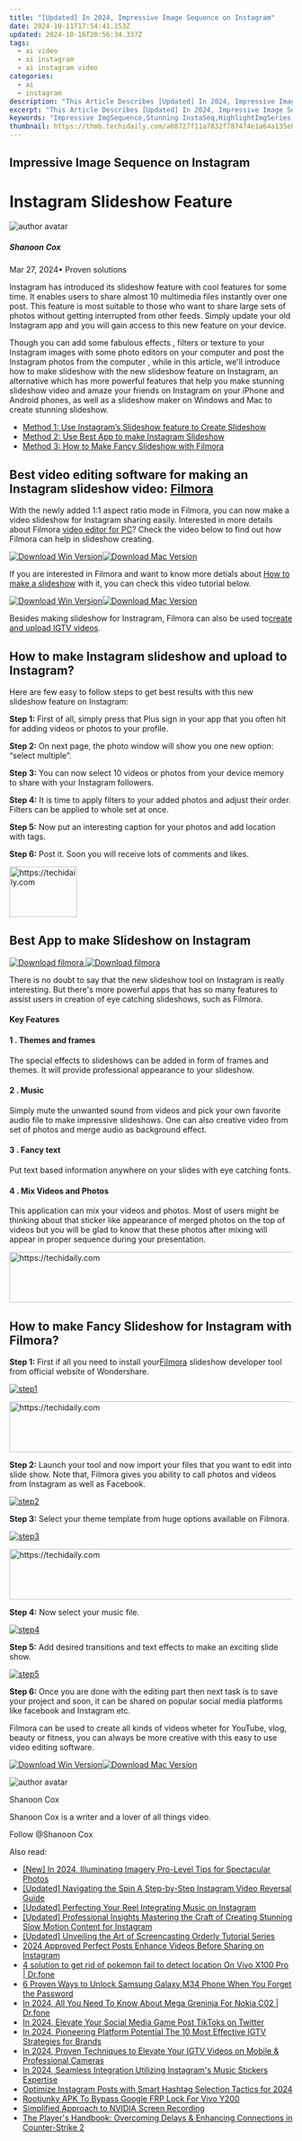 ```yaml
---
title: "[Updated] In 2024, Impressive Image Sequence on Instagram"
date: 2024-10-11T17:54:41.153Z
updated: 2024-10-16T20:56:34.337Z
tags:
  - ai video
  - ai instagram
  - ai instagram video
categories:
  - ai
  - instagram
description: "This Article Describes [Updated] In 2024, Impressive Image Sequence on Instagram"
excerpt: "This Article Describes [Updated] In 2024, Impressive Image Sequence on Instagram"
keywords: "Impressive ImgSequence,Stunning InstaSeq,HighlightImgSeries,Epic InstagramSeq,Amazing IGSequence,Captivating ImageStreak,Visual InstagramFlow"
thumbnail: https://thmb.techidaily.com/a08727f11a7832f787474e1a64a135e87ab43cd2d3040a1084f509333c65c397.jpg
---
```


## Impressive Image Sequence on Instagram

# Instagram Slideshow Feature

![author avatar](https://images.wondershare.com/filmora/article-images/shannon-cox.jpg)

##### Shanoon Cox

 Mar 27, 2024• Proven solutions

Instagram has introduced its slideshow feature with cool features for some time. It enables users to share almost 10 multimedia files instantly over one post. This feature is most suitable to those who want to share large sets of photos without getting interrupted from other feeds. Simply update your old Instagram app and you will gain access to this new feature on your device.

Though you can add some fabulous effects , filters or texture to your Instagram images with some photo editors on your computer and post the Instagram photos from the computer , while in this article, we'll introduce how to make slideshow with the new slideshow feature on Instagram, an alternative which has more powerful features that help you make stunning slideshow video and amaze your friends on Instagram on your iPhone and Android phones, as well as a slideshow maker on Windows and Mac to create stunning slideshow.

* [Method 1: Use Instagram’s Slideshow feature to Create Slideshow](#part1)
* [Method 2: Use Best App to make Instagram Slideshow](#part2)
* [Method 3: How to Make Fancy Slideshow with Filmora](#part3)

## Best video editing software for making an Instagram slideshow video: [Filmora](https://tools.techidaily.com/wondershare/filmora/download/)

With the newly added 1:1 aspect ratio mode in Filmora, you can now make a video slideshow for Instagram sharing easily. Interested in more details about Filmora [video editor for PC](https://tools.techidaily.com/wondershare/filmora/download/)? Check the video below to find out how Filmora can help in slideshow creating.

[![Download Win Version](https://images.wondershare.com/filmora/guide/download-btn-win.jpg)](https://tools.techidaily.com/wondershare/filmora/download/)[![Download Mac Version](https://images.wondershare.com/filmora/guide/download-btn-mac.jpg)](https://tools.techidaily.com/wondershare/filmora/download/)

If you are interested in Filmora and want to know more detials about [How to make a slideshow](https://tools.techidaily.com/wondershare/filmora/download/) with it, you can check this video tutorial below.

[![Download Win Version](https://images.wondershare.com/filmora/guide/download-btn-win.jpg)](https://tools.techidaily.com/wondershare/filmora/download/)[![Download Mac Version](https://images.wondershare.com/filmora/guide/download-btn-mac.jpg)](https://tools.techidaily.com/wondershare/filmora/download/)

Besides making slideshow for Instragram, Filmora can also be used to[create and upload IGTV videos](https://tools.techidaily.com/wondershare/filmora/download/).

## How to make Instagram slideshow and upload to Instagram?

Here are few easy to follow steps to get best results with this new slideshow feature on Instagram:

**Step 1:** First of all, simply press that Plus sign in your app that you often hit for adding videos or photos to your profile.

**Step 2:** On next page, the photo window will show you one new option: “select multiple”.

**Step 3:** You can now select 10 videos or photos from your device memory to share with your Instagram followers.

**Step 4:** It is time to apply filters to your added photos and adjust their order. Filters can be applied to whole set at once.

**Step 5:** Now put an interesting caption for your photos and add location with tags.

**Step 6:** Post it. Soon you will receive lots of comments and likes.

<!-- affiliate ads begin -->
<a href="https://aligracehair.sjv.io/c/5597632/2135363/19272" target="_top" id="2135363">
  <img src="//a.impactradius-go.com/display-ad/19272-2135363" border="0" alt="https://techidaily.com" width="120" height="90"/>
</a>
<img height="0" width="0" src="https://aligracehair.sjv.io/i/5597632/2135363/19272" style="position:absolute;visibility:hidden;" border="0" />
<!-- affiliate ads end -->

## Best App to make Slideshow on Instagram

[![Download filmora](https://images.wondershare.com/filmora/guide/google_play.jpg) ](https://app.adjust.com/w06dr6m%5F19za1f6) [![Download filmora](https://images.wondershare.com/filmora/guide/apple_store.jpg)](https://app.adjust.com/w06dr6m%5F19za1f6)

There is no doubt to say that the new slideshow tool on Instagram is really interesting. But there's more powerful apps that has so many features to assist users in creation of eye catching slideshows, such as Filmora.

#### Key Features

#### 1 . Themes and frames

The special effects to slideshows can be added in form of frames and themes. It will provide professional appearance to your slideshow.

#### 2 . Music

Simply mute the unwanted sound from videos and pick your own favorite audio file to make impressive slideshows. One can also creative video from set of photos and merge audio as background effect.

#### 3 . Fancy text

Put text based information anywhere on your slides with eye catching fonts.

#### 4 . Mix Videos and Photos

This application can mix your videos and photos. Most of users might be thinking about that sticker like appearance of merged photos on the top of videos but you will be glad to know that these photos after mixing will appear in proper sequence during your presentation.

<!-- affiliate ads begin -->
<a href="https://appsumo.8odi.net/c/5597632/2151884/7443" target="_top" id="2151884">
  <img src="//a.impactradius-go.com/display-ad/7443-2151884" border="0" alt="https://techidaily.com" width="728" height="90"/>
</a>
<img height="0" width="0" src="https://appsumo.8odi.net/i/5597632/2151884/7443" style="position:absolute;visibility:hidden;" border="0" />
<!-- affiliate ads end -->

## How to make Fancy Slideshow for Instagram with Filmora?

**Step 1:** First if all you need to install your[Filmora](https://tools.techidaily.com/wondershare/filmora/download/) slideshow developer tool from official website of Wondershare.

[![step1](https://images.wondershare.com/filmora/article-images/instagram-step1.PNG)](https://tools.techidaily.com/wondershare/filmora/download/)

<!-- affiliate ads begin -->
<a href="https://appsumo.8odi.net/c/5597632/2151872/7443" target="_top" id="2151872">
  <img src="//a.impactradius-go.com/display-ad/7443-2151872" border="0" alt="https://techidaily.com" width="728" height="90"/>
</a>
<img height="0" width="0" src="https://appsumo.8odi.net/i/5597632/2151872/7443" style="position:absolute;visibility:hidden;" border="0" />
<!-- affiliate ads end -->

**Step 2:** Launch your tool and now import your files that you want to edit into slide show. Note that, Filmora gives you ability to call photos and videos from Instagram as well as Facebook.

[![step2](https://images.wondershare.com/filmora/article-images/instagram-step2.PNG)](https://tools.techidaily.com/wondershare/filmora/download/)

**Step 3:** Select your theme template from huge options available on Filmora.

[![step3](https://images.wondershare.com/filmora/article-images/instagram-step3.PNG)](https://tools.techidaily.com/wondershare/filmora/download/)

<!-- affiliate ads begin -->
<a href="https://appsumo.8odi.net/c/5597632/2043855/7443" target="_top" id="2043855">
  <img src="//a.impactradius-go.com/display-ad/7443-2043855" border="0" alt="https://techidaily.com" width="728" height="90"/>
</a>
<img height="0" width="0" src="https://appsumo.8odi.net/i/5597632/2043855/7443" style="position:absolute;visibility:hidden;" border="0" />
<!-- affiliate ads end -->

**Step 4:** Now select your music file.

[![step4](https://images.wondershare.com/filmora/article-images/instagram-step4.PNG)](https://tools.techidaily.com/wondershare/filmora/download/)

**Step 5:** Add desired transitions and text effects to make an exciting slide show.

[![step5](https://images.wondershare.com/filmora/article-images/instagram-step5.PNG)](https://tools.techidaily.com/wondershare/filmora/download/)

**Step 6:** Once you are done with the editing part then next task is to save your project and soon, it can be shared on popular social media platforms like facebook and Instagram etc.

Filmora can be used to create all kinds of videos wheter for YouTube, vlog, beauty or fitness, you can always be more creative with this easy to use video editing software.

[![Download Win Version](https://images.wondershare.com/filmora/guide/download-btn-win.jpg)](https://tools.techidaily.com/wondershare/filmora/download/)[![Download Mac Version](https://images.wondershare.com/filmora/guide/download-btn-mac.jpg)](https://tools.techidaily.com/wondershare/filmora/download/)

![author avatar](https://images.wondershare.com/filmora/article-images/shannon-cox.jpg)

Shanoon Cox

Shanoon Cox is a writer and a lover of all things video.

Follow @Shanoon Cox

<ins class="adsbygoogle"
      style="display:block"
      data-ad-client="ca-pub-7571918770474297"
      data-ad-slot="8358498916"
      data-ad-format="auto"
      data-full-width-responsive="true"></ins>

<span class="atpl-alsoreadstyle">Also read:</span>
<div><ul>
<li><a href="https://fox-info.techidaily.com/new-in-2024-illuminating-imagery-pro-level-tips-for-spectacular-photos/"><u>[New] In 2024, Illuminating Imagery Pro-Level Tips for Spectacular Photos</u></a></li>
<li><a href="https://instagram-clips.techidaily.com/updated-navigating-the-spin-a-step-by-step-instagram-video-reversal-guide/"><u>[Updated] Navigating the Spin A Step-by-Step Instagram Video Reversal Guide</u></a></li>
<li><a href="https://instagram-clips.techidaily.com/updated-perfecting-your-reel-integrating-music-on-instagram/"><u>[Updated] Perfecting Your Reel Integrating Music on Instagram</u></a></li>
<li><a href="https://instagram-clips.techidaily.com/updated-professional-insights-mastering-the-craft-of-creating-stunning-slow-motion-content-for-instagram/"><u>[Updated] Professional Insights Mastering the Craft of Creating Stunning Slow Motion Content for Instagram</u></a></li>
<li><a href="https://digital-screen-recording.techidaily.com/updated-unveiling-the-art-of-screencasting-orderly-tutorial-series/"><u>[Updated] Unveiling the Art of Screencasting Orderly Tutorial Series</u></a></li>
<li><a href="https://instagram-clips.techidaily.com/2024-approved-perfect-posts-enhance-videos-before-sharing-on-instagram/"><u>2024 Approved Perfect Posts Enhance Videos Before Sharing on Instagram</u></a></li>
<li><a href="https://change-location.techidaily.com/4-solution-to-get-rid-of-pokemon-fail-to-detect-location-on-vivo-x100-pro-drfone-by-drfone-virtual-android/"><u>4 solution to get rid of pokemon fail to detect location On Vivo X100 Pro | Dr.fone</u></a></li>
<li><a href="https://android-unlock.techidaily.com/6-proven-ways-to-unlock-samsung-galaxy-m34-phone-when-you-forget-the-password-by-drfone-android/"><u>6 Proven Ways to Unlock Samsung Galaxy M34 Phone When You Forget the Password</u></a></li>
<li><a href="https://android-pokemon-go.techidaily.com/in-2024-all-you-need-to-know-about-mega-greninja-for-nokia-c02-drfone-by-drfone-virtual-android/"><u>In 2024, All You Need To Know About Mega Greninja For Nokia C02 | Dr.fone</u></a></li>
<li><a href="https://twitter-videos.techidaily.com/in-2024-elevate-your-social-media-game-post-tiktoks-on-twitter/"><u>In 2024, Elevate Your Social Media Game Post TikToks on Twitter</u></a></li>
<li><a href="https://instagram-clips.techidaily.com/in-2024-pioneering-platform-potential-the-10-most-effective-igtv-strategies-for-brands/"><u>In 2024, Pioneering Platform Potential The 10 Most Effective IGTV Strategies for Brands</u></a></li>
<li><a href="https://instagram-clips.techidaily.com/in-2024-proven-techniques-to-elevate-your-igtv-videos-on-mobile-and-professional-cameras/"><u>In 2024, Proven Techniques to Elevate Your IGTV Videos on Mobile & Professional Cameras</u></a></li>
<li><a href="https://instagram-clips.techidaily.com/in-2024-seamless-integration-utilizing-instagrams-music-stickers-expertise/"><u>In 2024, Seamless Integration Utilizing Instagram's Music Stickers Expertise</u></a></li>
<li><a href="https://instagram-clips.techidaily.com/optimize-instagram-posts-with-smart-hashtag-selection-tactics-for-2024/"><u>Optimize Instagram Posts with Smart Hashtag Selection Tactics for 2024</u></a></li>
<li><a href="https://android-unlock.techidaily.com/rootjunky-apk-to-bypass-google-frp-lock-for-vivo-y200-by-drfone-android/"><u>Rootjunky APK To Bypass Google FRP Lock For Vivo Y200</u></a></li>
<li><a href="https://video-screen-grab.techidaily.com/simplified-approach-to-nvidia-screen-recording/"><u>Simplified Approach to NVIDIA Screen Recording</u></a></li>
<li><a href="https://win-blog.techidaily.com/the-players-handbook-overcoming-delays-and-enhancing-connections-in-counter-strike-2/"><u>The Player's Handbook: Overcoming Delays & Enhancing Connections in Counter-Strike 2</u></a></li>
</ul></div>

